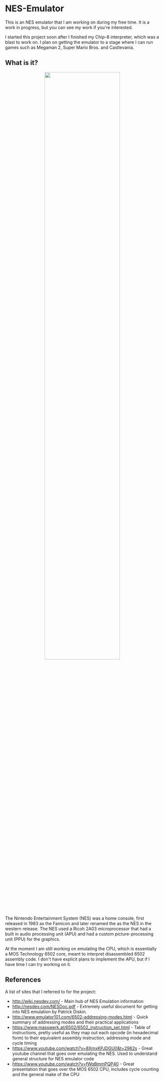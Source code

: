 # NES-Emulator
This is an NES emulator that I am working on during my free time. It is a work in progress, but you can see my work if you're interested.

I started this project soon after I finished my Chip-8 interpreter, which was a blast to work on. I plan on getting the emulator to a stage where I can run games such 
as Megaman 2, Super Mario Bros. and Castlevania.

## What is it?

<p align="center">
  <img width="70%" height="auto" src="https://i1.wp.com/www.theunheardnerd.com/wp-content/uploads/2016/09/NES-Famicom.png?resize=640%2C368&ssl=1">
</p>

The Nintendo Entertainment System (NES) was a home console, first released in 1983 as the Famicon and later renamed the as the NES in the western release. The NES used
a Ricoh 2A03 microprocessor that had a built in audio processing unit (APU) and had a custom picture-processing unit (PPU) for the graphics.

At the moment I am still working on emulating the CPU, which is essentially a MOS Technology 6502 core, meant to interpret disassembled 6502 assembly code. I don't have
explicit plans to implement the APU, but if I have time I can try working on it.

## References

A list of sites that I referred to for the project:

* http://wiki.nesdev.com/ - Main hub of NES Emulation information
* http://nesdev.com/NESDoc.pdf - Extremely useful document for getting into NES emulation by Patrick Diskin.
* http://www.emulator101.com/6502-addressing-modes.html - Quick summary of addressing modes and their practical applications
* https://www.masswerk.at/6502/6502_instruction_set.html - Table of instructions, pretty useful as they map out each opcode (in hexadecimal form) to their equivalent
assembly instruction, addressing mode and cycle timing
* https://www.youtube.com/watch?v=8XmxKPJDGU0&t=2962s - Great youtube channel that goes over emulating the NES. Used to understand general structure for NES emulator
code
* https://www.youtube.com/watch?v=fWqBmmPQP40 - Great presentation that goes over the MOS 6502 CPU, includes cycle counting and the general make of the CPU
